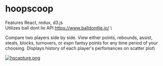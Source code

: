 # hoopscoop

Features React, redux, d3.js\
Utilizes ball dont lie API https://www.balldontlie.io/ \

Compare two players side by side. View either points, rebounds, assist, steals, blocks, turnovers, or espn fantsy points for any time period of your choosing. Displays history of each player's perfomances on scatter plot\

[![hscapture.png](https://i.postimg.cc/g2SZDcFf/hscapture.png)](https://postimg.cc/jDf2qbjX)
